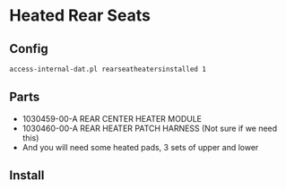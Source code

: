 # Heated Rear Seats

## Config

```bash
access-internal-dat.pl rearseatheatersinstalled 1
```

## Parts

* 1030459-00-A REAR CENTER HEATER MODULE  
* 1030460-00-A REAR HEATER PATCH HARNESS (Not sure if we need this)
* And you will need some heated pads, 3 sets of upper and lower

## Install

